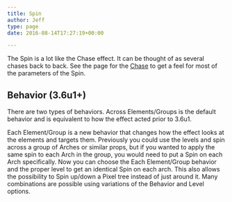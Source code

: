 ```yaml
---
title: Spin
author: Jeff
type: page
date: 2016-08-14T17:27:19+00:00

---
```

The Spin is a lot like the Chase effect. It can be thought of as several chases back to back. See the page for the <a href="http://Chase" data-wplink-url-error="true">Chase</a> to get a feel for most of the parameters of the Spin.

## Behavior (3.6u1+)

There are two types of behaviors. Across Elements/Groups is the default behavior and is equivalent to how the effect acted prior to 3.6u1.

Each Element/Group is a new behavior that changes how the effect looks at the elements and targets them. Previously you could use the levels and spin across a group of Arches or similar props, but if you wanted to apply the same spin to each Arch in the group, you would need to put a Spin on each Arch specifically. Now you can choose the Each Element/Group behavior and the proper level to get an identical Spin on each arch. This also allows the possibility to Spin up/down a Pixel tree instead of just around it. Many combinations are possible using variations of the Behavior and Level options.